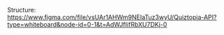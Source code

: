 Structure: https://www.figma.com/file/vsUAr1AHWm9NEIaTuz3wyU/Quiztopia-API?type=whiteboard&node-id=0-1&t=AdWJfIifRbXU7DKj-0
